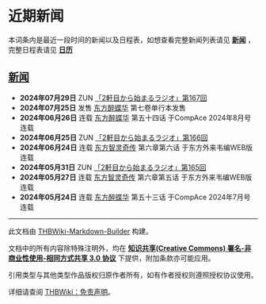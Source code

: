 # 近期新闻

<!-- source html: G:\repos\THBWiki-Markdown-Builder\THBWikiMarkdown\Temp\main\9\97\ns0%3A%E8%BF%91%E6%9C%9F%E6%96%B0%E9%97%BB.html -->



  
本词条内是最近一段时间的新闻以及日程表，如想查看完整新闻列表请见 **[新闻](./新闻.md)** ，完整日程表请见 **[日历](./日历.md)** 
  

## [新闻](./新闻.md)
-  **2024年07月29日**  ZUN [「2軒目から始まるラジオ」第167回](./2軒目から始まるラジオ.md)
-  **2024年07月25日**  发售 [东方醉蝶华](./东方醉蝶华.md) 第七卷单行本发售
-  **2024年06月26日**  连载 [东方醉蝶华](./东方醉蝶华.md) 第五十四话 于CompAce 2024年8月号 连载
-  **2024年06月25日**  ZUN [「2軒目から始まるラジオ」第166回](./2軒目から始まるラジオ.md)
-  **2024年06月24日**  连载 [东方智灵奇传](./东方智灵奇传.md) 第六章第六话 于东方外来韦编WEB版 连载
-  **2024年05月31日**  ZUN [「2軒目から始まるラジオ」第165回](./2軒目から始まるラジオ.md)
-  **2024年05月27日**  连载 [东方智灵奇传](./东方智灵奇传.md) 第六章第五话 于东方外来韦编WEB版 连载
-  **2024年05月24日**  连载 [东方醉蝶华](./东方醉蝶华.md) 第五十三话 于CompAce 2024年7月号 连载






---

此文档由 [THBWiki-Markdown-Builder](https://github.com/Delsin-Yu/THBWiki-Markdown-Builder) 构建。

文档中的所有内容除特殊注明外，均在 [**知识共享(Creative Commons) 署名-非商业性使用-相同方式共享 3.0 协议**](https://creativecommons.org/licenses/by-sa/3.0/deed.zh-hans) 下提供，附加条款亦可能应用。

引用类型与其他类型作品版权归原作者所有，如有作者授权则遵照授权协议使用。

详细请查阅 [THBWiki：免责声明](https://thbwiki.cc/THBWiki:%E5%85%8D%E8%B4%A3%E5%A3%B0%E6%98%8E)。

